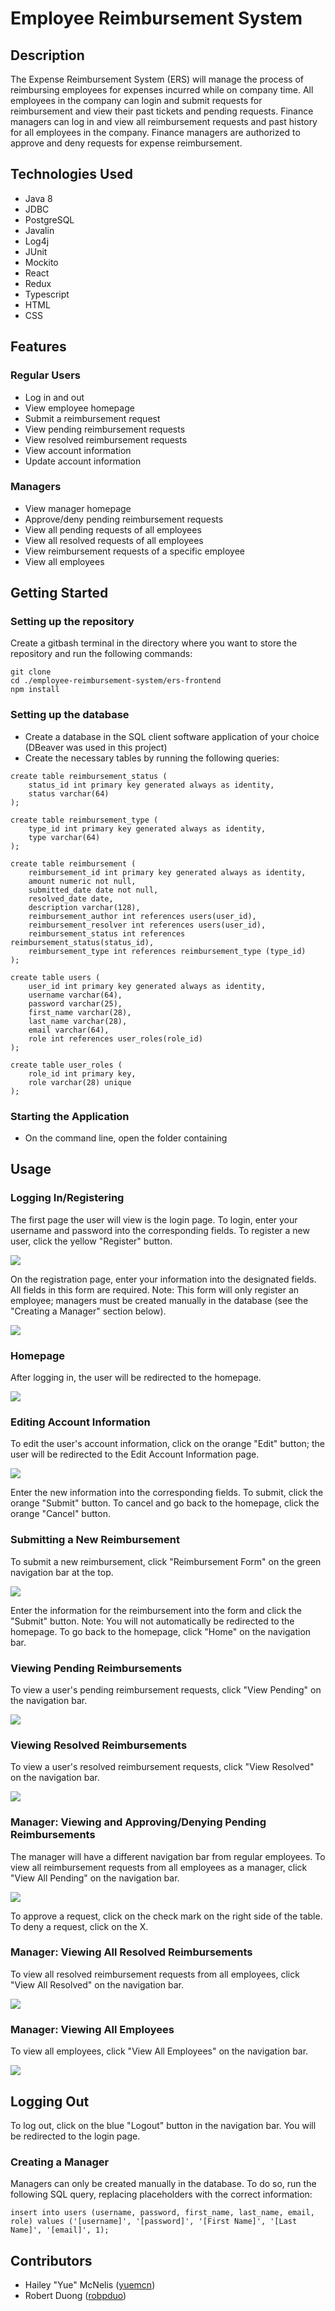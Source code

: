 # Employee Reimbursement System

## Description

The Expense Reimbursement System (ERS) will manage the process of reimbursing employees for expenses incurred while on company time. All employees in the company can login and submit requests for reimbursement and view their past tickets and pending requests. Finance managers can log in and view all reimbursement requests and past history for all employees in the company. Finance managers are authorized to approve and deny requests for expense reimbursement.

## Technologies Used

- Java 8
- JDBC
- PostgreSQL
- Javalin
- Log4j
- JUnit
- Mockito
- React
- Redux
- Typescript
- HTML
- CSS

## Features

### Regular Users

- Log in and out
- View employee homepage
- Submit a reimbursement request
- View pending reimbursement requests
- View resolved reimbursement requests
- View account information
- Update account information

### Managers

- View manager homepage
- Approve/deny pending reimbursement requests
- View all pending requests of all employees
- View all resolved requests of all employees
- View reimbursement requests of a specific employee
- View all employees

## Getting Started

### Setting up the repository

Create a gitbash terminal in the directory where you want to store the repository and run the following commands:

```
git clone
cd ./employee-reimbursement-system/ers-frontend
npm install
```

### Setting up the database

- Create a database in the SQL client software application of your choice (DBeaver was used in this project)
- Create the necessary tables by running the following queries:

```
create table reimbursement_status (
	status_id int primary key generated always as identity,
	status varchar(64)
);

create table reimbursement_type (
	type_id int primary key generated always as identity,
	type varchar(64)
);

create table reimbursement (
	reimbursement_id int primary key generated always as identity,
	amount numeric not null,
	submitted_date date not null,
	resolved_date date,
	description varchar(128), 
	reimbursement_author int references users(user_id), 
	reimbursement_resolver int references users(user_id),
	reimbursement_status int references reimbursement_status(status_id), 
	reimbursement_type int references reimbursement_type (type_id)
);

create table users (
	user_id int primary key generated always as identity,
	username varchar(64),
	password varchar(25),
	first_name varchar(28),
	last_name varchar(28),
	email varchar(64),
	role int references user_roles(role_id)
);

create table user_roles ( 
	role_id int primary key,
	role varchar(28) unique
);
```

### Starting the Application

- On the command line, open the folder containing 

## Usage

### Logging In/Registering

The first page the user will view is the login page. To login, enter your username and password into the corresponding fields. To register a new user, click the yellow "Register" button.

![](./images/login.png)

On the registration page, enter your information into the designated fields. All fields in this form are required. Note: This form will only register an employee; managers must be created manually in the database (see the "Creating a Manager" section below).

![](./images/register.png)

### Homepage

After logging in, the user will be redirected to the homepage.

![](./images/home.png)

### Editing Account Information

To edit the user's account information, click on the orange "Edit" button; the user will be redirected to the Edit Account Information page.

![](./images/edit-info.png)

Enter the new information into the corresponding fields. To submit, click the orange "Submit" button. To cancel and go back to the homepage, click the orange "Cancel" button.

### Submitting a New Reimbursement

To submit a new reimbursement, click "Reimbursement Form" on the green navigation bar at the top.

![](./images/reimbursement-form.png)

Enter the information for the reimbursement into the form and click the "Submit" button. Note: You will not automatically be redirected to the homepage. To go back to the homepage, click "Home" on the navigation bar.

### Viewing Pending Reimbursements

To view a user's pending reimbursement requests, click "View Pending" on the navigation bar.

![](./images/view-pending.png)

### Viewing Resolved Reimbursements

To view a user's resolved reimbursement requests, click "View Resolved" on the navigation bar.

![](./images/view-past.png)

### Manager: Viewing and Approving/Denying Pending Reimbursements

The manager will have a different navigation bar from regular employees. To view all reimbursement requests from all employees as a manager, click "View All Pending" on the navigation bar.

![](./images/view-all-pending.png)

To approve a request, click on the check mark on the right side of the table. To deny a request, click on the X.

### Manager: Viewing All Resolved Reimbursements

To view all resolved reimbursement requests from all employees, click "View All Resolved" on the navigation bar.

![](./images/view-all-resolved.png)

### Manager: Viewing All Employees

To view all employees, click "View All Employees" on the navigation bar.

![](./images/view-all-employees.png)

## Logging Out

To log out, click on the blue "Logout" button in the navigation bar. You will be redirected to the login page.

### Creating a Manager

Managers can only be created manually in the database. To do so, run the following SQL query, replacing placeholders with the correct information:

```
insert into users (username, password, first_name, last_name, email, role) values ('[username]', '[password]', '[First Name]', '[Last Name]', '[email]', 1);
```

## Contributors

- Hailey "Yue" McNelis ([yuemcn](https://github.com/yuemcn))
- Robert Duong ([robpduo](https://github.com/robpduo))
